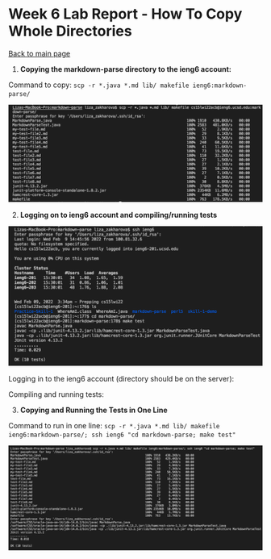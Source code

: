 # Week 6 Lab Report - How To Copy Whole Directories

[Back to main page](index.html)

1. **Copying the markdown-parse directory to the ieng6 account:**

Command to copy: ``scp -r *.java *.md lib/ makefile ieng6:markdown-parse/``

![Image](copy-dir.png)

2. **Logging on to ieng6 account and compiling/running tests**

![Image](run-test.png)

Logging in to the ieng6 account (directory should be on the server):

Compiling and running tests:

3. **Copying and Running the Tests in One Line**

Command to run in one line: ``scp -r *.java *.md lib/ makefile ieng6:markdown-parse/; ssh ieng6 "cd markdown-parse; make test"``

![Image](one-line.png)